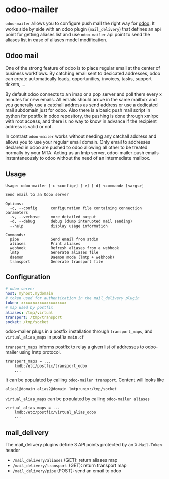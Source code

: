 # odoo-mailer

`odoo-mailer` allows you to configure push mail the right way for [odoo](https://odoo.com). It works side by side
with an odoo plugin (`mail_delivery`) that defines an api point for getting aliases list and use `odoo-mailer`
api point to send the aliases list in case of aliases model modification.

## Odoo mail

One of the strong feature of odoo is to place regular email at the center of business workflows. By catching email
sent to decicated addresses, odoo can create automatically leads, opportunities, invoices, tasks, support tickets, ...

By default odoo connects to an imap or a pop server and poll them every x minutes for new emails. All emails
should arrive in the same mailbox and you generally use a catchall address as send address or use a dedicated mail
subdomain just for odoo. Also there is a basic push mail script in python for postfix in odoo repository, the pushing
is done through xmlrpc with root access, and there is no way to know in advance if the recipient address is valid or not.

In contrast `odoo-mailer` works without needing any catchall address and allows you to use your regular email domain. Only
email to addresses declared in odoo are pushed to odoo allowing all other to be treated normally by your MTA. Acting
as an lmtp server, odoo-mailer push emails instantaneously to odoo without the need of an intermediate mailbox.

## Usage

```
Usage: odoo-mailer [-c <config>] [-v] [-d] <command> [<args>]

Send email to an Odoo server

Options:
  -c, --config      configuration file containing connection parameters
  -v, --verbose     more detailed output
  -d, --debug       debug (dump interupted mail sending)
  --help            display usage information

Commands:
  pipe              Send email from stdin
  aliases           Print aliases
  webhook           Refresh aliases from a webhook
  lmtp              Generate aliases file
  daemon            Daemon mode (lmtp + webhook)
  transport         Generate transport file
```

## Configuration

```yaml
# odoo server
host: myhost.mydomain
# token used for authentication in the mail_delivery plugin
token: xxxxxxxxxxxxxxxxxxxx
# map used by postfix
aliases: /tmp/virtual
transport: /tmp/transport
socket: /tmp/socket
```

odoo-mailer plugs in a postfix installation through `transport_maps`, and `virtual_alias_maps` in postfix `main.cf`

`transport_maps` informs postfix to relay a given list of addresses to odoo-mailer using lmtp protocol.

```
transport_maps = ...
    lmdb:/etc/postfix/transport_odoo
    ...
```

It can be populated by calling `odoo-mailer transport`. Content will looks like

```
alias1@domain alias2@domain lmtp:unix:/tmp/socket

```

`virtual_alias_maps` can be populated by calling `odoo-mailer aliases`

```
virtual_alias_maps = ...
    lmdb:/etc/postfix/virtual_alias_odoo
    ...
```

## mail_delivery

The mail_delivery plugins define 3 API points protected by an `X-Mail-Token` header

- `/mail_delivery/aliases` (GET): return aliases map
- `/mail_delivery/transport` (GET): return transport map
- `/mail_delivery/pipe` (POST): send an email to odoo

